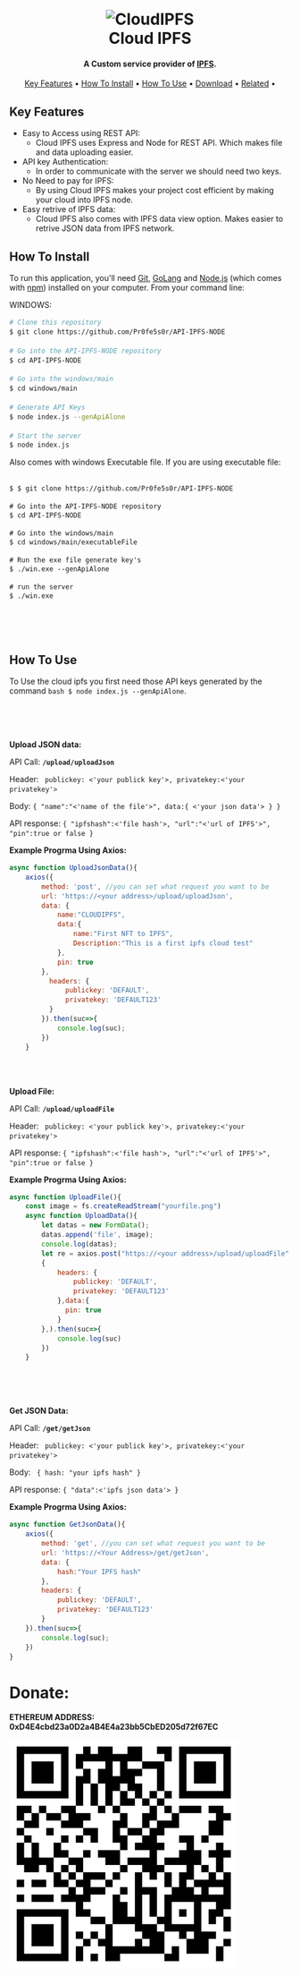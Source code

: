 
<h1 align="center">
  <br>
  <img src="https://raw.githubusercontent.com/Pr0fe5s0r/API-IPFS-NODE/main/images/logo.png" alt="CloudIPFS" width="200">
  <br>
  Cloud IPFS
  <br>
</h1>

<h4 align="center">A Custom service provider of <a href="http://electron.atom.io" target="_blank">IPFS</a>.</h4>

<p align="center">
  <a href="#key-features">Key Features</a> •
  <a href="#how-to-install">How To Install</a> •
  <a href="#how-to-use">How To Use</a> •
  <a href="#download">Download</a> •
  <a href="#related">Related</a> •
</p>

<!-- ![screenshot](https://raw.githubusercontent.com/amitmerchant1990/electron-markdownify/master/app/img/markdownify.gif) -->

## Key Features

* Easy to Access using REST API:
  - Cloud IPFS uses Express and Node for REST API. Which makes file and data uploading easier.
* API key Authentication:
  - In order to communicate with the server we should need two keys.
* No Need to pay for IPFS:
  - By using Cloud IPFS makes your project cost efficient by making your cloud into IPFS node.
* Easy retrive of IPFS data:
  - Cloud IPFS also comes with IPFS data view option. Makes easier to retrive JSON data from IPFS network.

## How To Install

To run this application, you'll need [Git](https://git-scm.com), [GoLang](https://go.dev/dl/) and [Node.js](https://nodejs.org/en/download/) (which comes with [npm](http://npmjs.com)) installed on your computer. From your command line:


WINDOWS:
```bash
# Clone this repository
$ git clone https://github.com/Pr0fe5s0r/API-IPFS-NODE

# Go into the API-IPFS-NODE repository
$ cd API-IPFS-NODE

# Go into the windows/main
$ cd windows/main

# Generate API Keys
$ node index.js --genApiAlone

# Start the server
$ node index.js
```

Also comes with windows Executable file. If you are using executable file:

```batch

$ $ git clone https://github.com/Pr0fe5s0r/API-IPFS-NODE

# Go into the API-IPFS-NODE repository
$ cd API-IPFS-NODE

# Go into the windows/main
$ cd windows/main/executableFile

# Run the exe file generate key's
$ ./win.exe --genApiAlone

# run the server
$ ./win.exe

```

<br>
<br>
<br>



## How To Use

To Use the cloud ipfs you first need those API keys generated by the command ```bash $ node index.js --genApiAlone```.


<br>
<br>
<br>


**Upload JSON data:**

API Call: **``` /upload/uploadJson ```**

Header: ``` publickey: <'your publick key'>, privatekey:<'your privatekey'>```

Body: ``` {
    "name":"<'name of the file'>",
    data:{
      <'your json data'>
    }
} ```

API response: ```{
    "ipfshash":<'file hash'>,
    "url":"<'url of IPFS'>",
    "pin":true or false
}```

**Example Progrma Using Axios:**

``` javascript 
async function UploadJsonData(){
    axios({
        method: 'post', //you can set what request you want to be
        url: 'https://<your address>/upload/uploadJson',
        data: {
            name:"CLOUDIPFS",
            data:{
                name:"First NFT to IPFS",
                Description:"This is a first ipfs cloud test"
            },
            pin: true
        },
          headers: {
              publickey: 'DEFAULT',
              privatekey: 'DEFAULT123'
          }
        }).then(suc=>{
            console.log(suc);
        })
    }
```
<br>
<br>

**Upload File:**

API Call: **``` /upload/uploadFile ```**

Header: ``` publickey: <'your publick key'>, privatekey:<'your privatekey'>```

API response: ```{
    "ipfshash":<'file hash'>,
    "url":"<'url of IPFS'>",
    "pin":true or false
}```

**Example Progrma Using Axios:**

``` javascript 
async function UploadFile(){
    const image = fs.createReadStream("yourfile.png")
    async function UploadData(){
        let datas = new FormData();
        datas.append('file', image);
        console.log(datas);
        let re = axios.post("https://<your address>/upload/uploadFile", datas,
        {
            headers: {
                publickey: 'DEFAULT',
                privatekey: 'DEFAULT123'
            },data:{
              pin: true
            }
        },).then(suc=>{
            console.log(suc)
        })
    }
```

<br>
<br>
<br>

**Get JSON Data:**

API Call: **``` /get/getJson ```**

Header: ``` publickey: <'your publick key'>, privatekey:<'your privatekey'>```

Body: ``` {
  hash: "your ipfs hash"
}```

API response: ```{
    "data":<'ipfs json data'>
}```

**Example Progrma Using Axios:**

``` javascript 
async function GetJsonData(){
    axios({
        method: 'get', //you can set what request you want to be
        url: 'https://<Your Address>/get/getJson',
        data: {
            hash:"Your IPFS hash"
        },
        headers: {
            publickey: 'DEFAULT',
            privatekey: 'DEFAULT123'
        }
    }).then(suc=>{
        console.log(suc);
    })
}
```

# Donate:

**ETHEREUM ADDRESS: 0xD4E4cbd23a0D2a4B4E4a23bb5CbED205d72f67EC**

![Ethereum Address](images/wallet.png)
